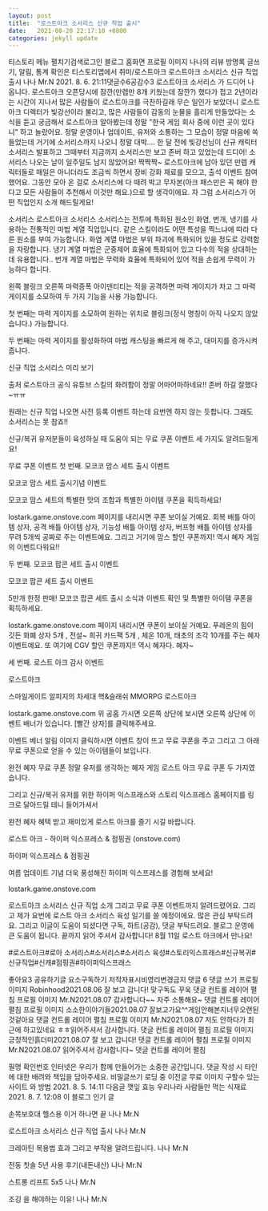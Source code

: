 ```yaml
---
layout: post
title:  "로스트아크 소서리스 신규 직업 출시"
date:   2021-08-20 22:17:10 +0800
categories: jekyll update
---
```

티스토리 메뉴 펼치기검색로그인
블로그 홈화면
프로필 이미지
나나의 리뷰
방명록
글쓰기, 알림, 통계 확인은 티스토리앱에서
취미/로스트아크
로스트아크 소서리스 신규 직업 출시
나나 Mr.N
2021. 8. 6. 21:11댓글수6공감수3
로스트아크 소서리스 가 드디어 나옵니다. 로스트아크 오픈당시에 잠깐(만렙만 8개 키웠는데 잠깐?) 했다가 접고 2년이라는 시간이 지나서 많은 사람들이 로스트아크를 극찬하길래 무슨 일인가 보았더니 로스트아크 디렉터가 빛강선이라 불리고, 많은 사람들이 감동의 눈물을 흘리게 만들었다는 소식을 듣고 궁금해서 로스트아크 알아봤는데 정말 "한국 게임 회사 중에 이런 곳이 있다니" 하고 놀랐어요. 정말 운영이나 업데이트, 유저와 소통하는 그 모습이 정말 마음에 쏙 들었는데 거기에 소서리스까지 나오니 정말 대박.... 한 달 전에 빛강선님이 신규 캐릭터 소서리스 발표하고 그때부터 지금까지 소서리스만 보고 존버 하고 있었는데 드디어! 소서리스 나오는 날이 일주일도 남지 않았어요! 짝짝짝~ 로스트아크에 남아 있던 만렙 캐릭터들로 매일은 아니더라도 조금씩 하면서 장비 강화 재료를 모으고, 출석 이벤트 참여했어요. 그동안 모아 온 걸로 소서리스에 다 때려 박고 무자본(아크 패스만은 꼭 해야 한다고 모든 사람들이 추천해서 이것만 해요.)으로 할 생각이에요. 자 그럼 소서리스가 어떤 직업인지 소개 해드릴게요!

소서리스 
로스트아크 소서리스
소서리스는 전투에 특화된 원소인 화염, 번개, 냉기를 사용하는 전통적인 마법 계열 직업입니다. 같은 스킬이라도 어떤 특성을 찍느냐에 따라 다른 원소를 부여 가능합니다. 화염 계열 마법은 부위 파괴에 특화되어 있을 정도로 강력함을 자랑합니다. 냉기 계열 마법은 군중제어 효율에 특화되어 있고 다수의 적을 상대하는데 유용합니다.. 번개 계열 마법은 무력화 효율에 특화되어 있어 적을 손쉽게 무력이 가능하다 합니다. 



왼쪽 블링크 오른쪽 마력증폭
아이덴티티는 적을 공격하면 마력 게이지가 차고 그 마력 게이지를 소모하여 두 가지 기능을 사용 가능합니다.

 

첫 번째는 마력 게이지를 소모하여 원하는 위치로 블링크(정식 명칭이 아직 나오지 않았습니다.) 가능합니다.

 

두 번째는 마력 게이지를 활성화하여 마법 캐스팅을 빠르게 해 주고, 대미지를 증가시켜줍니다.

 

 

신규 직업 소서리스 미리 보기


출처 로스트아크 공식 유튜브
스킬의 화려함이 정말 어마어마하네요!! 존버 하길 잘했다~ㅠㅠ

원래는 신규 직업 나오면 사전 등록 이벤트 하는데 요번엔 하지 않는 듯합니다. 그래도 소서리스는 못 참죠!!

 

신규/복귀 유저분들이 육성하실 때 도움이 되는 무료 쿠폰 이벤트 세 가지도 알려드릴게요!

 

무료 쿠폰 이벤트
첫 번째. 모코코 맘스 세트 출시 이벤트

 
모코코 맘스 세트 출시기념 이벤트

모코코 맘스 세트의 특별한 맛의 조합과 특별한 아이템 쿠폰을 획득하세요!

lostark.game.onstove.com
페이지를 내리시면 쿠폰 보이실 거예요. 회복 배틀 아이템 상자, 공격 배틀 아이템 상자, 기능성 배틀 아이템 상자, 버프형 배틀 아이템 상자를 무려 5개씩 공짜로 주는 이벤트예요. 그리고 거기에 맘스 할인 쿠폰까지! 역시 혜자 게임의 이벤트다워요!!

 

두 번째. 모코코 팝콘 세트 출시 이벤트

 
모코코 팝콘 세트 출시 이벤트

5만개 한정 판매! 모코코 팝콘 세트 출시 소식과 이벤트 확인 및 특별한 아이템 쿠폰을 획득하세요.

lostark.game.onstove.com
페이지 내리시면 쿠폰이 보이실 거예요. 푸레온의 힘이 깃든 화폐 상자 5개 , 전설~ 희귀 카드팩 5개 , 체온 10개, 태초의 조각 10개를 주는 혜자 이벤트예요. 또 여기에 CGV 할인 쿠폰까지!! 역시 혜자다. 혜자~

 

세 번째. 로스트 아크 감사 이벤트

 
로스트아크

스마일게이트 알피지의 차세대 핵&슬래쉬 MMORPG 로스트아크

lostark.game.onstove.com
위 공홈 가시면 오른쪽 상단에 보시면 오른쪽 상단에 이벤트 배너가 있습니다. [빨간 상자]를 클릭해주세요.


이벤트 베너 알림 이미지
클릭하시면 이벤트 창이 뜨고 무료 쿠폰을 주고 그리고 그 아래 무료 쿠폰으로 얻을 수 있는 아이템들이 보입니다.


완전 혜자 무료 쿠폰
정말 유저를 생각하는 혜자 게임 로스트 아크 무료 쿠폰 두 가지였습니다.

 

그리고 신규/복귀 유저를 위한 하이퍼 익스프래스와 스토리 익스프레스 홈페이지를 링크로 달아드릴 테니 들어가셔서

완전 혜자 혜택 받고 재미있게 로스트 아크를 즐기 시길 바랍니다.

 

로스트 아크 - 하이퍼 익스프레스 & 점핑권 (onstove.com)

 
하이퍼 익스프레스 & 점핑권

여름 업데이트 기념 더욱 풍성해진 하이퍼 익스프레스를 경험해 보세요!

lostark.game.onstove.com
 

 

로스트아크 소서리스 신규 직업 소개 그리고 무료 쿠폰 이벤트까지 알려드렸어요. 그리고 제가 요번에 로스트 아크 소서리스 육성 일기를 쓸 예정이에요. 많은 관심 부탁드려요. 그리고 이글이 도움이 되셨다면 구독, 하트(공감), 댓글 부탁드려요. 블로그 운영에 큰 도움이 됩니다. 끝까지 읽어 주셔서 감사합니다! 8월 11일 로스트 아크에서 만나요!

 

#로스트아크#로아 소서리스#소서리스#소서리스 육성#스토리익스프래스#신규복귀#신규직업#신캐#점핑권#하이퍼익스프래스

좋아요3
공유하기글 요소구독하기
저작자표시비영리변경금지
댓글 6
댓글 쓰기
프로필 이미지
Robinhood2021.08.06
잘 보고 갑니다! 맞구독도 꾸욱
댓글 컨트롤 레이어 펼침
프로필 이미지
Mr.N2021.08.07
감사합니다~~ 자주 소통해요~
댓글 컨트롤 레이어 펼침
프로필 이미지
소소한이야기들2021.08.07
잘보고가요^^게임안해본지너무오랜된것겉아요
댓글 컨트롤 레이어 펼침
프로필 이미지
Mr.N2021.08.07
저도 안하다가 최근에 하고있네요 ㅎㅎ읽어주셔서 감사합니다.
댓글 컨트롤 레이어 펼침
프로필 이미지
긍정적인흙더미2021.08.07
잘 보고 갑니다!
댓글 컨트롤 레이어 펼침
프로필 이미지
Mr.N2021.08.07
읽어주셔서 감사합니다~
댓글 컨트롤 레이어 펼침

필명
확인번호
인터넷은 우리가 함께 만들어가는 소중한 공간입니다. 댓글 작성 시 타인에 대한 배려와 책임을 담아주세요.
비밀글쓰기
로딩 중
이전글
무료 이미지 구할수 있는 사이트 와 방법
2021. 8. 5. 14:11
다음글
깻잎 효능 우리나라 사람들만 먹는 식재료
2021. 8. 7. 12:08
이 블로그 인기 글

손목보호대 헬스용 이거 하나면 끝
나나 Mr.N

로스트아크 소서리스 신규 직업 출시
나나 Mr.N

크레아틴 복용법 효과 그리고 부작용 알려드립니다.
나나 Mr.N

전동 칫솔 5년 사용 후기(내돈내산)
나나 Mr.N

스트롱 리프트 5x5
나나 Mr.N

조깅 을 해야하는 이유!
나나 Mr.N